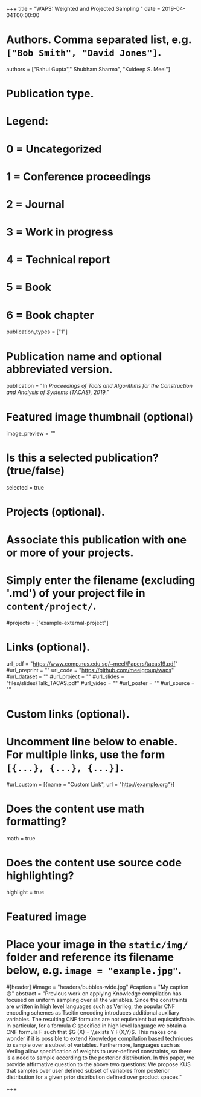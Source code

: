 +++
title = "WAPS: Weighted and Projected Sampling "
date = 2019-04-04T00:00:00

# Authors. Comma separated list, e.g. `["Bob Smith", "David Jones"]`.
authors = ["Rahul Gupta"," Shubham Sharma", "Kuldeep S. Meel"]

# Publication type.
# Legend:
# 0 = Uncategorized
# 1 = Conference proceedings
# 2 = Journal
# 3 = Work in progress
# 4 = Technical report
# 5 = Book
# 6 = Book chapter
publication_types = ["1"]

# Publication name and optional abbreviated version.
publication = "In *Proceedings of Tools and Algorithms for the Construction and Analysis of Systems (TACAS), 2019.*"


# Featured image thumbnail (optional)
image_preview = ""

# Is this a selected publication? (true/false)
selected = true

# Projects (optional).
#   Associate this publication with one or more of your projects.
#   Simply enter the filename (excluding '.md') of your project file in `content/project/`.
#projects = ["example-external-project"]


# Links (optional).
url_pdf = "https://www.comp.nus.edu.sg/~meel/Papers/tacas19.pdf"
#url_preprint = ""
url_code = "https://github.com/meelgroup/waps"
#url_dataset = ""
#url_project = ""
#url_slides = "files/slides/Talk_TACAS.pdf"
#url_video = ""
#url_poster = ""
#url_source = ""

# Custom links (optional).
#   Uncomment line below to enable. For multiple links, use the form `[{...}, {...}, {...}]`.
#url_custom = [{name = "Custom Link", url = "http://example.org"}]

# Does the content use math formatting?
math = true

# Does the content use source code highlighting?
highlight = true

# Featured image
# Place your image in the `static/img/` folder and reference its filename below, e.g. `image = "example.jpg"`.
#[header]
#image = "headers/bubbles-wide.jpg"
#caption = "My caption :smile:"
abstract = "Previous work on applying Knowledge compilation has focused on uniform sampling over all the variables. Since the constraints are written in high level languages such as Verilog, the popular CNF encoding schemes as Tseitin encoding introduces additional auxiliary variables. The resulting CNF formulas are not equivalent but equisatisfiable. In particular, for a formula $G$ specified in high level language we obtain a CNF formula F such that $G (X) = \\exists Y F(X,Y)$. This makes one wonder if it is possible to extend Knowledge compilation based techniques to sample over a subset of variables. Furthermore, languages such as Verilog allow specification of weights to user-defined constraints, so there is a need to sample according to the posterior distribution. In this paper, we provide affirmative question to the above two questions: We propose KUS that samples over user defined subset of variables from posterior distribution for a given prior distribution defined over product spaces."

+++
